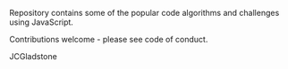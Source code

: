 Repository contains some of the popular code algorithms and challenges using JavaScript.

Contributions welcome - please see code of conduct.

JCGladstone